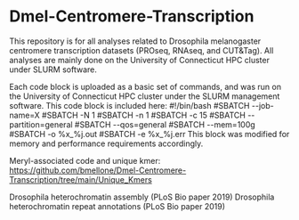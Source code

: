 # Dmel-Centromere-Transcription

This repository is for all analyses related to Drosophila melanogaster centromere transcription datasets (PROseq, RNAseq, and CUT&Tag).
All analyses are mainly done on the University of Connecticut HPC cluster under SLURM software.

Each code block is uploaded as a basic set of commands, and was run on the University of Connecticut HPC cluster under the SLURM management software. This code block is included here:
#!/bin/bash 
#SBATCH --job-name=X
#SBATCH -N 1
#SBATCH -n 1
#SBATCH -c 15
#SBATCH --partition=general
#SBATCH --qos=general
#SBATCH --mem=100g
#SBATCH -o %x_%j.out
#SBATCH -e %x_%j.err
This block was modified for memory and performance requirements accordingly. 

Meryl-associated code and unique kmer:
https://github.com/bmellone/Dmel-Centromere-Transcription/tree/main/Unique_Kmers

Drosophila heterochromatin assembly (PLoS Bio paper 2019)
Drosophila heterochromatin repeat annotations (PLoS Bio paper 2019)
